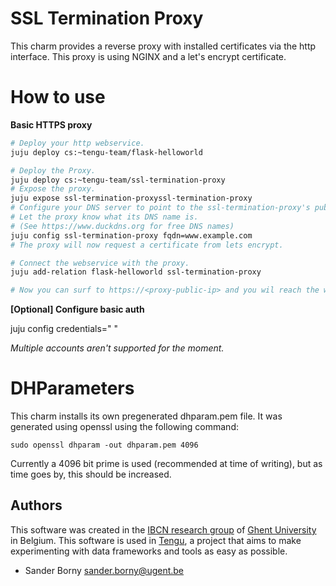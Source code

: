 # SSL Termination Proxy

This charm provides a reverse proxy with installed certificates via the http interface. This proxy is using NGINX and a let's encrypt certificate.

# How to use

**Basic HTTPS proxy**

```bash
# Deploy your http webservice.
juju deploy cs:~tengu-team/flask-helloworld

# Deploy the Proxy.
juju deploy cs:~tengu-team/ssl-termination-proxy
# Expose the proxy.
juju expose ssl-termination-proxyssl-termination-proxy
# Configure your DNS server to point to the ssl-termination-proxy's public ip.
# Let the proxy know what its DNS name is.
# (See https://www.duckdns.org for free DNS names)
juju config ssl-termination-proxy fqdn=www.example.com
# The proxy will now request a certificate from lets encrypt.

# Connect the webservice with the proxy.
juju add-relation flask-helloworld ssl-termination-proxy

# Now you can surf to https://<proxy-public-ip> and you wil reach the webservice.
```

**[Optional] Configure basic auth**

juju config credentials="<username> <password>"

*Multiple accounts aren't supported for the moment.*

# DHParameters

This charm installs its own pregenerated dhparam.pem file. It was generated using openssl using the following command:
```
sudo openssl dhparam -out dhparam.pem 4096
```
Currently a 4096 bit prime is used (recommended at time of writing), but as time goes by, this should be increased.

## Authors

This software was created in the [IBCN research group](https://www.ibcn.intec.ugent.be/) of [Ghent University](https://www.ugent.be/en) in Belgium. This software is used in [Tengu](https://tengu.intec.ugent.be), a project that aims to make experimenting with data frameworks and tools as easy as possible.

 - Sander Borny <sander.borny@ugent.be>

